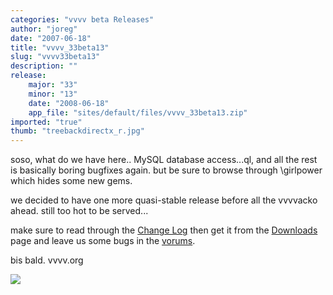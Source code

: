 ```yaml
---
categories: "vvvv beta Releases"
author: "joreg"
date: "2007-06-18"
title: "vvvv_33beta13"
slug: "vvvv33beta13"
description: ""
release: 
    major: "33"
    minor: "13"
    date: "2008-06-18"
    app_file: "sites/default/files/vvvv_33beta13.zip"
imported: "true"
thumb: "treebackdirectx_r.jpg"
---
```



<!--{SPLIT()}-->
soso, what do we have here..
MySQL database access...ql, and all the rest is basically boring bugfixes again. but be sure to browse through \girlpower which hides some new gems.

we decided to have one more quasi-stable release before all the vvvvacko ahead. still too hot to be served...


make sure to read through the [Change Log](https://betadocs.vvvv.org/changelog/index.html) then get it from the [Downloads](https://vvvv.org/downloads) page and leave us some bugs in the [vorums](http://vvvv.org/tiki-forums.php).

bis bald.
vvvv.org

<!--~~~-->

![](treebackdirectx_r.jpg)
<!--{SPLIT}-->